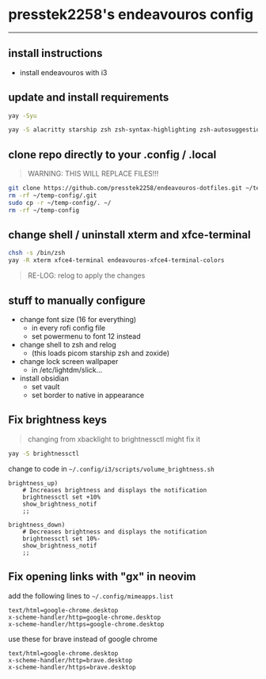 # presstek2258's endeavouros config

---

## install instructions

- install endeavouros with i3

## update and install requirements

```bash
yay -Syu
```

```bash
yay -S alacritty starship zsh zsh-syntax-highlighting zsh-autosuggestions picom zoxide neovim pcloud-drive google-chrome xfce4-settings xclip ttf-jetbrains-mono ripgrep
```

## clone repo directly to your .config / .local

> WARNING: THIS WILL REPLACE FILES!!!

```bash
git clone https://github.com/presstek2258/endeavouros-dotfiles.git ~/temp-config
rm -rf ~/temp-config/.git
sudo cp -r ~/temp-config/. ~/
rm -rf ~/temp-config
```

## change shell / uninstall xterm and xfce-terminal

```bash
chsh -s /bin/zsh
yay -R xterm xfce4-terminal endeavouros-xfce4-terminal-colors
```

> RE-LOG: relog to apply the changes

## stuff to manually configure

- change font size (16 for everything)
  - in every rofi config file
  - set powermenu to font 12 instead
- change shell to zsh and relog
  - (this loads picom starship zsh and zoxide)
- change lock screen wallpaper
  - in /etc/lightdm/slick...
- install obsidian
  - set vault
  - set border to native in appearance

## Fix brightness keys

> changing from xbacklight to brightnessctl might fix it

```bash
yay -S brightnessctl
```

change to code in `~/.config/i3/scripts/volume_brightness.sh`

```shell
brightness_up)
	# Increases brightness and displays the notification
	brightnessctl set +10%
	show_brightness_notif
	;;

brightness_down)
	# Decreases brightness and displays the notification
	brightnessctl set 10%-
	show_brightness_notif
	;;
```

## Fix opening links with "gx" in neovim

add the following lines to `~/.config/mimeapps.list`

```
text/html=google-chrome.desktop
x-scheme-handler/http=google-chrome.desktop
x-scheme-handler/https=google-chrome.desktop
```

use these for brave instead of google chrome

```
text/html=google-chrome.desktop
x-scheme-handler/http=brave.desktop
x-scheme-handler/https=brave.desktop
```
